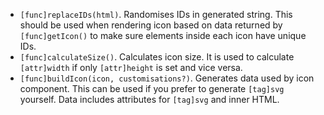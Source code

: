 - `[func]replaceIDs(html)`. Randomises IDs in generated string. This should be used when rendering icon based on data returned by `[func]getIcon()` to make sure elements inside each icon have unique IDs.
- `[func]calculateSize()`. Calculates icon size. It is used to calculate `[attr]width` if only `[attr]height` is set and vice versa.
- `[func]buildIcon(icon, customisations?)`. Generates data used by icon component. This can be used if you prefer to generate `[tag]svg` yourself. Data includes attributes for `[tag]svg` and inner HTML.
